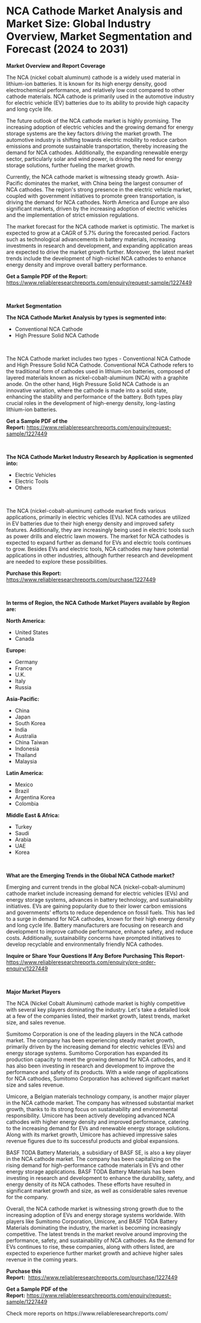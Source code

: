 <p><h1>NCA Cathode Market Analysis and Market Size: Global Industry Overview, Market Segmentation and Forecast (2024 to 2031)</h1></p><p><strong>Market Overview and Report Coverage</strong></p>
<p><p>The NCA (nickel cobalt aluminum) cathode is a widely used material in lithium-ion batteries. It is known for its high energy density, good electrochemical performance, and relatively low cost compared to other cathode materials. NCA cathode is primarily used in the automotive industry for electric vehicle (EV) batteries due to its ability to provide high capacity and long cycle life.</p><p>The future outlook of the NCA cathode market is highly promising. The increasing adoption of electric vehicles and the growing demand for energy storage systems are the key factors driving the market growth. The automotive industry is shifting towards electric mobility to reduce carbon emissions and promote sustainable transportation, thereby increasing the demand for NCA cathodes. Additionally, the expanding renewable energy sector, particularly solar and wind power, is driving the need for energy storage solutions, further fueling the market growth.</p><p>Currently, the NCA cathode market is witnessing steady growth. Asia-Pacific dominates the market, with China being the largest consumer of NCA cathodes. The region's strong presence in the electric vehicle market, coupled with government initiatives to promote green transportation, is driving the demand for NCA cathodes. North America and Europe are also significant markets, driven by the increasing adoption of electric vehicles and the implementation of strict emission regulations.</p><p>The market forecast for the NCA cathode market is optimistic. The market is expected to grow at a CAGR of 5.7% during the forecasted period. Factors such as technological advancements in battery materials, increasing investments in research and development, and expanding application areas are expected to drive the market growth further. Moreover, the latest market trends include the development of high-nickel NCA cathodes to enhance energy density and improve overall battery performance.</p></p>
<p><strong>Get a Sample PDF of the Report:</strong> <a href="https://www.reliableresearchreports.com/enquiry/request-sample/1227449">https://www.reliableresearchreports.com/enquiry/request-sample/1227449</a></p>
<p>&nbsp;</p>
<p><strong>Market Segmentation</strong></p>
<p><strong>The NCA Cathode Market Analysis by types is segmented into:</strong></p>
<p><ul><li>Conventional NCA Cathode</li><li>High Pressure Solid NCA Cathode</li></ul></p>
<p>&nbsp;</p>
<p><p>The NCA Cathode market includes two types - Conventional NCA Cathode and High Pressure Solid NCA Cathode. Conventional NCA Cathode refers to the traditional form of cathodes used in lithium-ion batteries, composed of layered materials known as nickel-cobalt-aluminum (NCA) with a graphite anode. On the other hand, High Pressure Solid NCA Cathode is an innovative variation, where the cathode is made into a solid state, enhancing the stability and performance of the battery. Both types play crucial roles in the development of high-energy density, long-lasting lithium-ion batteries.</p></p>
<p><strong>Get a Sample PDF of the Report:</strong>&nbsp;<a href="https://www.reliableresearchreports.com/enquiry/request-sample/1227449">https://www.reliableresearchreports.com/enquiry/request-sample/1227449</a></p>
<p>&nbsp;</p>
<p><strong>The NCA Cathode Market Industry Research by Application is segmented into:</strong></p>
<p><ul><li>Electric Vehicles</li><li>Electric Tools</li><li>Others</li></ul></p>
<p>&nbsp;</p>
<p><p>The NCA (nickel-cobalt-aluminum) cathode market finds various applications, primarily in electric vehicles (EVs). NCA cathodes are utilized in EV batteries due to their high energy density and improved safety features. Additionally, they are increasingly being used in electric tools such as power drills and electric lawn mowers. The market for NCA cathodes is expected to expand further as demand for EVs and electric tools continues to grow. Besides EVs and electric tools, NCA cathodes may have potential applications in other industries, although further research and development are needed to explore these possibilities.</p></p>
<p><strong>Purchase this Report:</strong>&nbsp; <a href="https://www.reliableresearchreports.com/purchase/1227449">https://www.reliableresearchreports.com/purchase/1227449</a></p>
<p>&nbsp;</p>
<p><strong>In terms of Region, the NCA Cathode Market Players available by Region are:</strong></p>
<p>
    <p> <strong> North America: </strong>
        <ul>
            <li>United States</li>
            <li>Canada</li>
        </ul>
        </p> 
    <p> <strong> Europe: </strong>
        <ul>
            <li>Germany</li>
            <li>France</li>
            <li>U.K.</li>
            <li>Italy</li>
            <li>Russia</li>
        </ul>
        </p> 
    <p> <strong> Asia-Pacific: </strong>
        <ul>
            <li>China</li>
            <li>Japan</li>
            <li>South Korea</li>
            <li>India</li>
            <li>Australia</li>
            <li>China Taiwan</li>
            <li>Indonesia</li>
            <li>Thailand</li>
            <li>Malaysia</li>
        </ul>
        </p> 
    <p> <strong> Latin America: </strong>
        <ul>
            <li>Mexico</li>
            <li>Brazil</li>
            <li>Argentina Korea</li>
            <li>Colombia</li>
        </ul>
        </p> 
    <p> <strong> Middle East & Africa: </strong>
        <ul>
            <li>Turkey</li>
            <li>Saudi</li>
            <li>Arabia</li>
            <li>UAE</li>
            <li>Korea</li>
        </ul>
    </p>
    </p>
<p>&nbsp;</p>
<p><strong>What are the Emerging Trends in the Global NCA Cathode market?</strong></p>
<p><p>Emerging and current trends in the global NCA (nickel-cobalt-aluminum) cathode market include increasing demand for electric vehicles (EVs) and energy storage systems, advances in battery technology, and sustainability initiatives. EVs are gaining popularity due to their lower carbon emissions and governments' efforts to reduce dependence on fossil fuels. This has led to a surge in demand for NCA cathodes, known for their high energy density and long cycle life. Battery manufacturers are focusing on research and development to improve cathode performance, enhance safety, and reduce costs. Additionally, sustainability concerns have prompted initiatives to develop recyclable and environmentally friendly NCA cathodes.</p></p>
<p><strong>Inquire or Share Your Questions If Any Before Purchasing This Report</strong>- <a href="https://www.reliableresearchreports.com/enquiry/pre-order-enquiry/1227449">https://www.reliableresearchreports.com/enquiry/pre-order-enquiry/1227449</a></p>
<p>&nbsp;</p>
<p><strong>Major Market Players</strong></p>
<p><p>The NCA (Nickel Cobalt Aluminum) cathode market is highly competitive with several key players dominating the industry. Let's take a detailed look at a few of the companies listed, their market growth, latest trends, market size, and sales revenue.</p><p>Sumitomo Corporation is one of the leading players in the NCA cathode market. The company has been experiencing steady market growth, primarily driven by the increasing demand for electric vehicles (EVs) and energy storage systems. Sumitomo Corporation has expanded its production capacity to meet the growing demand for NCA cathodes, and it has also been investing in research and development to improve the performance and safety of its products. With a wide range of applications for NCA cathodes, Sumitomo Corporation has achieved significant market size and sales revenue.</p><p>Umicore, a Belgian materials technology company, is another major player in the NCA cathode market. The company has witnessed substantial market growth, thanks to its strong focus on sustainability and environmental responsibility. Umicore has been actively developing advanced NCA cathodes with higher energy density and improved performance, catering to the increasing demand for EVs and renewable energy storage solutions. Along with its market growth, Umicore has achieved impressive sales revenue figures due to its successful products and global expansions.</p><p>BASF TODA Battery Materials, a subsidiary of BASF SE, is also a key player in the NCA cathode market. The company has been capitalizing on the rising demand for high-performance cathode materials in EVs and other energy storage applications. BASF TODA Battery Materials has been investing in research and development to enhance the durability, safety, and energy density of its NCA cathodes. These efforts have resulted in significant market growth and size, as well as considerable sales revenue for the company.</p><p>Overall, the NCA cathode market is witnessing strong growth due to the increasing adoption of EVs and energy storage systems worldwide. With players like Sumitomo Corporation, Umicore, and BASF TODA Battery Materials dominating the industry, the market is becoming increasingly competitive. The latest trends in the market revolve around improving the performance, safety, and sustainability of NCA cathodes. As the demand for EVs continues to rise, these companies, along with others listed, are expected to experience further market growth and achieve higher sales revenue in the coming years.</p></p>
<p><strong>Purchase this Report:</strong>&nbsp;&nbsp;<a href="https://www.reliableresearchreports.com/purchase/1227449">https://www.reliableresearchreports.com/purchase/1227449</a></p>
<p></p>
<p><strong>Get a Sample PDF of the Report:</strong>&nbsp;<a href="https://www.reliableresearchreports.com/enquiry/request-sample/1227449">https://www.reliableresearchreports.com/enquiry/request-sample/1227449</a></p>
<p>Check more reports on https://www.reliableresearchreports.com/</p>